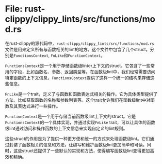 # File: rust-clippy/clippy_lints/src/functions/mod.rs

在rust-clippy的源代码中，`rust-clippy/clippy_lints/src/functions/mod.rs`文件是用来定义所有与函数相关的lint的地方。这个文件中包含了几个struct，分别是`FunctionsContext`, `FnLike`和`FunctionContext`。

`FunctionsContext`是一个用于存储函数级linter上下文的struct。它包含了一些常用的字段，比如函数名、参数、返回类型等。在函数级lint中，我们经常需要访问特定函数的上下文信息，`FunctionsContext`提供了这样一个统一的结构来存储这些信息。

`FnLike`是一个trait，定义了与函数和函数表达式相关的操作。它为具体类型提供了方法，比如获取函数的名称和参数列表等。这个trait允许我们在函数级lint中对函数及其表达式进行一些操作。

`FunctionContext`是一个用于存储当前函数级lint上下文的struct。它是`FunctionsContext`的一个具体实现，并通过实现`FnLike` trait，可以让具体的函数级lint通过访问和操作函数的上下文信息来实现自定义的lint规则。

这些struct的作用是为了提供一种更方便和统一的方式来处理函数级lint。它们通过封装了函数相关的信息和方法，让编写和维护函数级lint更加简单和可读。同时，这些struct还提供了一些默认的实现和方法，使得编写函数级lint变得更加高效和精确。

